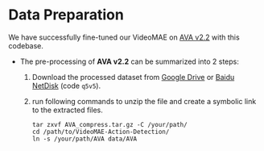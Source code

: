 # Data Preparation

We have successfully fine-tuned our VideoMAE on [AVA v2.2](https://research.google.com/ava/) with this codebase.

- The pre-processing of **AVA v2.2** can be summarized into 2 steps:

  1. Download the processed dataset from [Google Drive](https://drive.google.com/file/d/1lqDuz3zaP-wma3QbexDxtWW6stza5YFZ) or [Baidu NetDisk](https://pan.baidu.com/s/1MmYiZ4Vyeznke5_3L4WjYw) (code `q5v5`).

  2. run following commands to unzip the file and create a symbolic link to the extracted files.
     ```
     tar zxvf AVA_compress.tar.gz -C /your/path/
     cd /path/to/VideoMAE-Action-Detection/
     ln -s /your/path/AVA data/AVA
     ```



